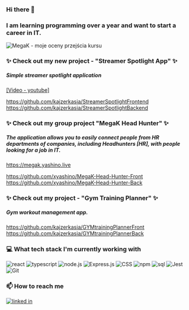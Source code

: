 ###  Hi there 👋

### I am learning programming over a year and want to start a career in IT. 

![MegaK - moje oceny przejścia kursu]([https://img.shields.io/badge/git%20-%23404d59.svg?style=for-the-badge&logo=git&logoColor=red](https://scontent-fra3-1.xx.fbcdn.net/v/t1.15752-9/354074521_227057563538811_5081428768276882738_n.png?_nc_cat=103&ccb=1-7&_nc_sid=ae9488&_nc_ohc=dNHIa-1TbC0AX99hXWP&_nc_ht=scontent-fra3-1.xx&oh=03_AdSzM8WYvAuCq-TMHANwCeGYQeOpygevZR6SAXTDFmp3lw&oe=64C92AF2))

### ✨ Check out my new project - "Streamer Spotlight App" ✨

##### Simple streamer spotlight application

[[Video - youtube]](https://youtu.be/pJa3ivuAMmg)

https://github.com/kajzerkasia/StreamerSpotlightFrontend                     
https://github.com/kajzerkasia/StreamerSpotlightBackend

### ✨ Check out my group project "MegaK Head Hunter" ✨

##### The application allows you to easily connect people from HR departments of companies, including Headhunters [HR], with people looking for a job in IT.

https://megak.yashino.live

https://github.com/xyashino/MegaK-Head-Hunter-Front   
https://github.com/xyashino/MegaK-Head-Hunter-Back

### ✨ Check out my project - "Gym Training Planner" ✨

##### Gym workout management app.

https://github.com/kajzerkasia/GYMtrainingPlannerFront  
https://github.com/kajzerkasia/GYMtrainingPlannerBack

###  💻 What tech stack I'm currently working with
![react](https://img.shields.io/badge/react%20-%23404d59.svg?logo=react&style=for-the-badge&logoColor=cyan)
![typescript](https://img.shields.io/badge/typescript%20-%23404d59.svg?logo=typescript&style=for-the-badge&logoColor=blue)
![node.js](https://img.shields.io/badge/node.js%20-%23404d59.svg?logo=node.js&style=for-the-badge&logoColor=green)
![Express.js](https://img.shields.io/badge/express.js%20-%23404d59.svg?style=for-the-badge&logo=express&logoColor=%2361DAFB)
![CSS](https://img.shields.io/badge/CSS%20-%23404d59.svg?&style=for-the-badge&logo=css3&logoColor=blue)
![npm](https://img.shields.io/badge/npm%20-%23404d59.svg?logo=npm&style=for-the-badge&logoColor=red)
![sql](https://img.shields.io/badge/sql%20-%23404d59.svg?logo=mysql&style=for-the-badge&logoColor=orange)
![Jest](https://img.shields.io/badge/-jest%20-%23404d59.svg?style=for-the-badge&logo=jest&logoColor=red)
![Git](https://img.shields.io/badge/git%20-%23404d59.svg?style=for-the-badge&logo=git&logoColor=red)

###  📫 How to reach me
[<img src="https://img.shields.io/badge/linked%20in-%23404d59.svg?logo=linkedin&style=for-the-badge&logoColor=blue" alt="linked in" />](https://www.linkedin.com/in/katarzyna-kajzer/)

